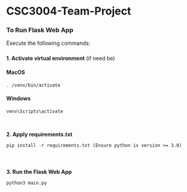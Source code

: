 # CSC3004-Team-Project

### To Run Flask Web App
Execute the following commands:

###
**1. Activate virtual environment** (if need be)
#### MacOS
```
. /venv/bin/activate    
```
#### Windows
```
venv\Scripts\activate  
```

<br>

**2. Apply requirements.txt**
```
pip install -r requirements.txt (Ensure python is version >= 3.0)
```

<br>

###
**3. Run the Flask Web App**
``` 
python3 main.py 
```
